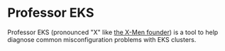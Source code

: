 # Professor EKS

Professor EKS (pronounced "X" like [the X-Men founder](https://en.wikipedia.org/wiki/Professor_X))
is a tool to help diagnose common misconfiguration problems with EKS clusters.
